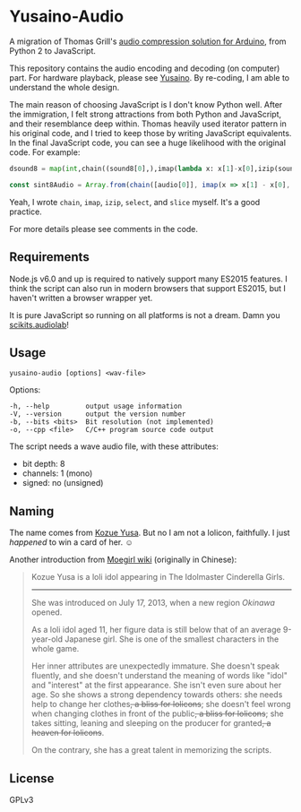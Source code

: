 # Yusaino-Audio

A migration of Thomas Grill's [audio compression solution for Arduino](http://grrrr.org/2011/06/30/arduino-compressed_audio/),
from Python 2 to JavaScript.

This repository contains the audio encoding and decoding (on computer) part. For hardware playback,
please see [Yusaino](later-XD). By re-coding, I am able to understand the whole design.

The main reason of choosing JavaScript is I don't know Python well. After the immigration, I felt
strong attractions from both Python and JavaScript, and their resemblance deep within. Thomas heavily
used iterator pattern in his original code, and I tried to keep those by writing JavaScript equivalents.
In the final JavaScript code, you can see a huge likelihood with the original code. For example:

```python
dsound8 = map(int,chain((sound8[0],),imap(lambda x: x[1]-x[0],izip(sound8[:-1],sound8[1:]))))
```

```javascript
const sint8Audio = Array.from(chain([audio[0]], imap(x => x[1] - x[0], izip(select(audio, slice([, -1])), select(audio, slice([1,]))))));
```

Yeah, I wrote `chain`, `imap`, `izip`, `select`, and `slice` myself. It's a good practice.

For more details please see comments in the code.

## Requirements

Node.js v6.0 and up is required to natively support many ES2015 features. I think the script can also
run in modern browsers that support ES2015, but I haven't written a browser wrapper yet.

It is pure JavaScript so running on all platforms is not a dream. Damn you [scikits.audiolab](https://pypi.python.org/pypi/scikits.audiolab/)!

## Usage

```shell
yusaino-audio [options] <wav-file>
```

Options:

    -h, --help         output usage information
    -V, --version      output the version number
    -b, --bits <bits>  Bit resolution (not implemented)
    -o, --cpp <file>   C/C++ program source code output

The script needs a wave audio file, with these attributes:

- bit depth: 8
- channels: 1 (mono)
- signed: no (unsigned)

## Naming

The name comes from [Kozue Yusa](http://www.project-imas.com/wiki/Kozue_Yusa). But no I am not a
lolicon, faithfully. I just *happened* to win a card of her. ☺

Another introduction from [Moegirl wiki](https://zh.moegirl.org/zh/%E6%B8%B8%E4%BD%90%E6%A2%A2) (originally
in Chinese):

> Kozue Yusa is a loli idol appearing in The Idolmaster Cinderella Girls.
>
> ---
>
> She was introduced on July 17, 2013, when a new region *Okinawa* opened.
>
> As a loli idol aged 11, her figure data is still below that of an average 9-year-old Japanese girl.
> She is one of the smallest characters in the whole game.
>
> Her inner attributes are unexpectedly immature. She doesn't speak fluently, and she doesn't understand
> the meaning of words like "idol" and "interest" at the first appearance. She isn't even sure about
> her age. So she shows a strong dependency towards others: she needs help to change her clothes<del>,
> a bliss for lolicons</del>; she doesn't feel wrong when changing clothes in front of the public<del>,
> a bliss for lolicons</del>; she takes sitting, leaning and sleeping on the producer for granted<del>,
> a heaven for lolicons</del>.
>
> On the contrary, she has a great talent in memorizing the scripts. 

## License

GPLv3

